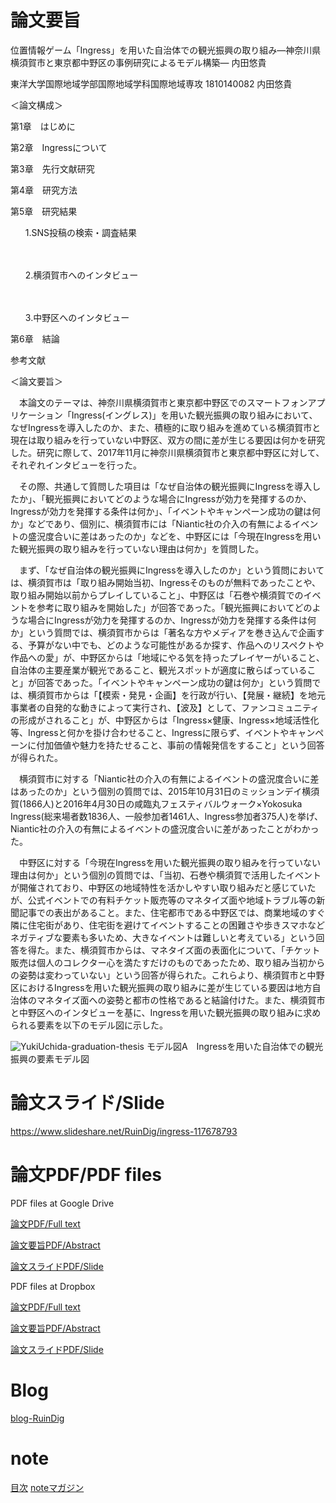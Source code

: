 # 論文要旨
<p>位置情報ゲーム「Ingress」を用いた自治体での観光振興の取り組み―神奈川県横須賀市と東京都中野区の事例研究によるモデル構築― 内田悠貴</p>
<p>東洋大学国際地域学部国際地域学科国際地域専攻 1810140082 内田悠貴</p>
<p>＜論文構成＞</p>

第1章　はじめに

第2章　Ingressについて

第3章　先行文献研究

第4章　研究方法

第5章　研究結果
　<ol>1.SNS投稿の検索・調査結果</ol>
　<ol>2.横須賀市へのインタビュー</ol>
　<ol>3.中野区へのインタビュー</ol>

第6章　結論

参考文献

<p>＜論文要旨＞</p>
　本論文のテーマは、神奈川県横須賀市と東京都中野区でのスマートフォンアプリケーション「Ingress(イングレス)」を用いた観光振興の取り組みにおいて、なぜIngressを導入したのか、また、積極的に取り組みを進めている横須賀市と現在は取り組みを行っていない中野区、双方の間に差が生じる要因は何かを研究した。研究に際して、2017年11月に神奈川県横須賀市と東京都中野区に対して、それぞれインタビューを行った。
 
　その際、共通して質問した項目は「なぜ自治体の観光振興にIngressを導入したか」、「観光振興においてどのような場合にIngressが効力を発揮するのか、Ingressが効力を発揮する条件は何か」、「イベントやキャンペーン成功の鍵は何か」などであり、個別に、横須賀市には「Niantic社の介入の有無によるイベントの盛況度合いに差はあったのか」などを、中野区には「今現在Ingressを用いた観光振興の取り組みを行っていない理由は何か」を質問した。
 
　まず、「なぜ自治体の観光振興にIngressを導入したのか」という質問においては、横須賀市は「取り組み開始当初、Ingressそのものが無料であったことや、取り組み開始以前からプレイしていること」、中野区は「石巻や横須賀でのイベントを参考に取り組みを開始した」が回答であった。「観光振興においてどのような場合にIngressが効力を発揮するのか、Ingressが効力を発揮する条件は何か」という質問では、横須賀市からは「著名な方やメディアを巻き込んで企画する、予算がない中でも、どのような可能性があるか探す、作品へのリスペクトや作品への愛」が、中野区からは「地域にやる気を持ったプレイヤーがいること、自治体の主要産業が観光であること、観光スポットが適度に散らばっていること」が回答であった。「イベントやキャンペーン成功の鍵は何か」という質問では、横須賀市からは「【模索・発見・企画】を行政が行い、【発展・継続】を地元事業者の自発的な動きによって実行され、【波及】として、ファンコミュニティの形成がされること」が、中野区からは「Ingress×健康、Ingress×地域活性化等、Ingressと何かを掛け合わせること、Ingressに限らず、イベントやキャンペーンに付加価値や魅力を持たせること、事前の情報発信をすること」という回答が得られた。
 
　横須賀市に対する「Niantic社の介入の有無によるイベントの盛況度合いに差はあったのか」という個別の質問では、2015年10月31日のミッションデイ横須賀(1866人)と2016年4月30日の咸臨丸フェスティバルウォーク×Yokosuka Ingress(総来場者数1836人、一般参加者1461人、Ingress参加者375人)を挙げ、Niantic社の介入の有無によるイベントの盛況度合いに差があったことがわかった。
 
　中野区に対する「今現在Ingressを用いた観光振興の取り組みを行っていない理由は何か」という個別の質問では、「当初、石巻や横須賀で活用したイベントが開催されており、中野区の地域特性を活かしやすい取り組みだと感じていたが、公式イベントでの有料チケット販売等のマネタイズ面や地域トラブル等の新聞記事での表出があること。また、住宅都市である中野区では、商業地域のすぐ隣に住宅街があり、住宅街を避けてイベントすることの困難さや歩きスマホなどネガティブな要素も多いため、大きなイベントは難しいと考えている」という回答を得た。また、横須賀市からは、マネタイズ面の表面化について、「チケット販売は個人のコレクター心を満たすだけのものであったため、取り組み当初からの姿勢は変わっていない」という回答が得られた。これらより、横須賀市と中野区におけるIngressを用いた観光振興の取り組みに差が生じている要因は地方自治体のマネタイズ面への姿勢と都市の性格であると結論付けた。また、横須賀市と中野区へのインタビューを基に、Ingressを用いた観光振興の取り組みに求められる要素を以下のモデル図に示した。

![YukiUchida-graduation-thesis](https://user-images.githubusercontent.com/20723919/107115105-9c8c3f80-68ad-11eb-818b-e16841536bc5.jpg)
モデル図A　Ingressを用いた自治体での観光振興の要素モデル図

# 論文スライド/Slide
<a href="https://www.slideshare.net/RuinDig/ingress-117678793">https://www.slideshare.net/RuinDig/ingress-117678793</a>

# 論文PDF/PDF files

PDF files at Google Drive

<a href="https://drive.google.com/file/d/12kUlZKJbUV_Lnic-Ge5_Z1tVxp4gnr3l/view">論文PDF/Full text</a>

<a href="https://drive.google.com/file/d/16MhMcw0TlMIcepapaUHOGbLVTjRX-ZVS/view">論文要旨PDF/Abstract</a>

<a href="https://drive.google.com/file/d/1zUlxfyv06cB9OH0x2v1YFG7wYHBC_5KT/view">論文スライドPDF/Slide</a>

PDF files at Dropbox

<a href="https://www.dropbox.com/s/xbcaqb7lvoyeuyt/Ingress-sightseeing_YukiUchida.pdf">論文PDF/Full text</a>

<a href="https://www.dropbox.com/s/epkkv81jbn2wg6m/Ingress-sightseeing_YukiUchida_abstract.pdf">論文要旨PDF/Abstract</a>

<a href="https://www.dropbox.com/s/71zw81xtst93igi/Ingress-sightseeing_YukiUchida_slide.pdf">論文スライドPDF/Slide</a>

# Blog
<a href="https://ruindig.hatenablog.jp/entry/ingress/rd-yu-graduate-thesis">blog-RuinDig</a>

# note
<a href="https://note.com/ruindig/n/n78b0c3112584">目次</a>
<a href="https://note.com/ruindig/m/mef101a2f8bc6">noteマガジン</a>
